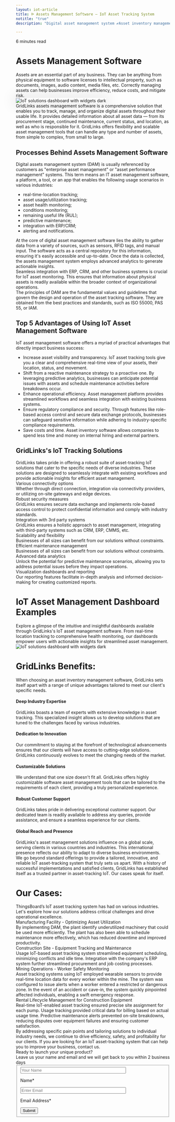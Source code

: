 ```yaml
---
layout: iot-article
title: ᐉ Assets Management Software — IoT Asset Tracking System
notitle: "true"
description: "Digital asset management system ✔Asset inventory management software ⚫ GridLinks ➤ Helps track ✔ assets ✔ inventory ✔ tools ✔ and more"

---
```

<section class="hero light-text"></section>
<div id="header-block" class="block-wrapper wrapper-main-color">
    <div class="block-content">
        <div class="text-wrapper">
            <span class="read-info">6 minutes read</span>
            <h1>Assets Management Software</h1>
            <div class="text-content medium-margin">Assets are an essential part of any business. They can be anything from physical equipment to software licenses to intellectual property, such as documents, images, audio content, media files, etc. Correctly managing assets can help businesses improve efficiency, reduce costs, and mitigate risk.</div>
        </div>
        <img style="box-shadow: 0px 0px 40px 10px #00000014;" class="image" srcset="/images/iot-articles/asset-management_1_1090x658.png 1090w, /images/iot-articles/asset-management_1_2180x1316.png 2180w" sizes="(max-width: 1920px) 1090px, (min-width: 1921px) 2180px" src="/images/iot-articles/asset-management_1_1090x658.png" alt="IoT solutions dashboard with widgets dark"/>
        <div class="text-wrapper">
            <div class="text-content medium-margin">GridLinks assets management software is a comprehensive solution that enables you to track, manage, and organize digital assets throughout their usable life. It provides detailed information about all asset data — from its procurement stage, continued maintenance, current status, and location, as well as who is responsible for it. GridLinks offers flexibility and scalable asset management tools that can handle any type and number of assets, from simple to complex, from small to large.</div>
        </div>
        <div class="text-wrapper">
            <h2>Processes Behind Assets Management Software</h2>
            <div class="text-content medium-margin">Digital assets management system (DAM) is usually referenced by customers as "enterprise asset management" or "asset performance management" systems. This term means an IT asset management software, a platform, a tool, or an app that enables the following usage scenarios in various industries:</div>
            <ul class="list">
                <li><span class="bold-text">real-time-location tracking;</span></li>
                <li><span class="bold-text">asset usage/utilization tracking;</span></li>
                <li><span class="bold-text">asset health monitoring;</span></li>
                <li><span class="bold-text">conditions monitoring;</span></li>
                <li><span class="bold-text">remaining useful life (RUL);</span></li>
                <li><span class="bold-text">predictive maintenance;</span></li>
                <li><span class="bold-text">integration with ERP/CRM;</span></li>
                <li><span class="bold-text">alerting and notifications.</span></li>
            </ul>
            <div class="text-content small-margin">At the core of digital asset management software lies the ability to gather data from a variety of sources, such as sensors, RFID tags, and manual input. The software acts as a central repository for this information, ensuring it's easily accessible and up-to-date. Once the data is collected, the assets management system employs advanced analytics to generate actionable insights.</div>
            <div class="text-content small-margin">
            Seamless integration with ERP, CRM, and other business systems is crucial for IoT asset monitoring. This ensures that information about physical assets is readily available within the broader context of organizational operations.</div>
            <div class="text-content small-margin">
            The principles of DAM are the fundamental values and guidelines that govern the design and operation of the asset tracking software. They are obtained from the best practices and standards, such as ISO 55000, PAS 55, or IAM.</div>
            <h2>Top 5 Advantages of Using IoT Asset Management Software</h2>
            <div class="text-content medium-margin">IoT asset management software offers a myriad of practical advantages that directly impact business success:</div>
            <ul class="list">
                <li><span class="bold-text">Increase asset visibility and transparency.</span> IoT asset tracking tools give you a clear and comprehensive real-time view of your assets, their location, status, and movement.</li>
                <li><span class="bold-text">Shift from a reactive maintenance strategy to a proactive one.</span> By leveraging predictive analytics, businesses can anticipate potential issues with assets and schedule maintenance activities before breakdowns occur. </li>
                <li><span class="bold-text">Enhance operational efficiency.</span> Asset management platform provides streamlined workflows and seamless integration with existing business systems.</li>
                <li><span class="bold-text">Ensure regulatory compliance and security.</span> Through features like role-based access control and secure data exchange protocols, businesses can safeguard sensitive information while adhering to industry-specific compliance requirements.</li>
                <li><span class="bold-text">Save costs and time.</span> Asset inventory software allows companies to spend less time and money on internal hiring and external partners.</li>
            </ul>
            <h2>GridLinks's IoT Tracking Solutions</h2>
            <div class="text-content">GridLinks takes pride in offering a robust suite of asset-tracking IoT solutions that cater to the specific needs of diverse industries. These solutions are designed to seamlessly integrate with existing workflows and provide actionable insights for efficient asset management.</div>
        </div>
        <div class="definitions-block">
            <div class="definitions-list side-paddings">
                <div class="definitions-list-item one-to-one-and-half align-start">
                    <div class="term bold padding-top">Various connectivity options</div>
                    <div class="definition">Whether through direct connection, integration via connectivity providers, or utilizing on-site gateways and edge devices.</div>
                </div>
                <div class="definitions-list-item one-to-one-and-half align-start">
                    <div class="term bold">Robust security measures</div>
                    <div class="definition">GridLinks ensures secure data exchange and implements role-based access control to protect confidential information and comply with industry standards.</div>
                </div>
                <div class="definitions-list-item one-to-one-and-half align-start">
                    <div class="term bold padding-top">Integration with 3rd party systems</div>
                    <div class="definition">GridLinks ensures a holistic approach to asset management, integrating with third-party systems such as CRM, ERP, CMMS, etc.</div>
                </div>
                <div class="definitions-list-item one-to-one-and-half align-start">
                    <div class="term bold">Scalability and flexibility</div>
                    <div class="definition">Businesses of all sizes can benefit from our solutions without constraints.</div>
                </div>
                <div class="definitions-list-item one-to-one-and-half align-start">
                    <div class="term bold">Efficient maintenance management</div>
                    <div class="definition">Businesses of all sizes can benefit from our solutions without constraints.</div>
                </div>
                <div class="definitions-list-item one-to-one-and-half align-start">
                    <div class="term bold">Advanced data analytics</div>
                    <div class="definition">Unlock the potential for predictive maintenance scenarios, allowing you to address potential issues before they impact operations.</div>
                </div>
                <div class="definitions-list-item one-to-one-and-half align-start">
                    <div class="term bold">Visualization dashboards and reporting</div>
                    <div class="definition">Our reporting features facilitate in-depth analysis and informed decision-making for creating customized reports.</div>
                </div>
            </div>
        </div>
        <div class="text-wrapper">
            <h1>IoT Asset Management Dashboard Examples</h1>
            <div class="text-content medium-margin">Explore a glimpse of the intuitive and insightful dashboards available through GridLinks's IoT asset management software. From real-time location tracking to comprehensive health monitoring, our dashboards empower users with actionable insights for streamlined asset management.</div>
        </div>
        <img class="image" srcset="/images/iot-articles/asset-management_2_1090x682.png 1090w, /images/iot-articles/asset-management_2_2180x1364.png 2180w" sizes="(max-width: 1920px) 1090px, (min-width: 1921px) 2180px" src="/images/iot-articles/asset-management_2_1090x682.png" alt="IoT solutions dashboard with widgets dark"/>
        <div class="text-wrapper">
            <h1>GridLinks Benefits:</h1>
            <div class="text-content medium-margin">When choosing an asset inventory management software, GridLinks sets itself apart with a range of unique advantages tailored to meet our client's specific needs.</div>
            <h4 class="h4-left">Deep Industry Expertise</h4>
            <div class="text-content medium-margin">GridLinks boasts a team of experts with extensive knowledge in asset tracking. This specialized insight allows us to develop solutions that are tuned to the challenges faced by various industries.</div>
            <h4 class="h4-left">Dedication to Innovation</h4>
            <div class="text-content medium-margin">Our commitment to staying at the forefront of technological advancements ensures that our clients will have access to cutting-edge solutions. GridLinks continuously evolves to meet the changing needs of the market.</div>
            <h4 class="h4-left">Customizable Solutions</h4>
            <div class="text-content medium-margin">We understand that one size doesn't fit all. GridLinks offers highly customizable software asset management tools that can be tailored to the requirements of each client, providing a truly personalized experience.</div>
            <h4 class="h4-left">Robust Customer Support</h4>
            <div class="text-content medium-margin">GridLinks takes pride in delivering exceptional customer support. Our dedicated team is readily available to address any queries, provide assistance, and ensure a seamless experience for our clients.</div>
            <h4 class="h4-left">Global Reach and Presence</h4>
            <div class="text-content medium-margin">GridLinks's asset management solutions influence on a global scale, serving clients in various countries and industries. This international presence reflects our ability to adapt to diverse business environments.</div>
            <div class="text-content medium-margin">We go beyond standard offerings to provide a tailored, innovative, and reliable IoT asset-tracking system that truly sets us apart. With a history of successful implementations and satisfied clients, GridLinks has established itself as a trusted partner in asset-tracking IoT. Our cases speak for itself.</div>
        </div>
        <div class="text-wrapper">
            <h1>Our Cases:</h1>
            <div class="text-content medium-margin">ThingsBoard’s IoT asset tracking system has had on various industries. Let's explore how our solutions address critical challenges and drive operational excellence.</div>
        </div>
        <div class="definitions-block">
            <div class="definitions-list side-paddings">
                <div class="definitions-list-item one-to-one-and-half align-start">
                    <div class="term bold padding-top">Manufacturing Facility - Optimizing Asset Utilization</div>
                    <div class="definition">By implementing DAM, the plant identify underutilized machinery that could be used more efficiently. The plant has also been able to schedule maintenance more effectively, which has reduced downtime and improved productivity.</div>
                </div>
                <div class="definitions-list-item one-to-one-and-half align-start">
                    <div class="term bold">Construction Site - Equipment Tracking and Maintenance</div>
                    <div class="definition">Usage IoT-based asset tracking system streamlined equipment scheduling, minimizing conflicts and idle time. Integration with the company's ERP system further streamlined procurement and job costing processes.</div>
                </div>
                <div class="definitions-list-item one-to-one-and-half align-start">
                    <div class="term bold">Mining Operations - Worker Safety Monitoring</div>
                    <div class="definition">Asset tracking systems using IoT employed wearable sensors to provide real-time location data for every worker within the mine. The system was configured to issue alerts when a worker entered a restricted or dangerous zone. In the event of an accident or cave-in, the system quickly pinpointed affected individuals, enabling a swift emergency response. </div>
                </div>
                <div class="definitions-list-item one-to-one-and-half align-start">
                    <div class="term bold">Rental Lifecycle Management for Construction Equipment</div>
                    <div class="definition">Real-time IoT-enabled asset tracking ensured precise site assignment for each pump. Usage tracking provided critical data for billing based on actual usage time. Predictive maintenance alerts prevented on-site breakdowns, reducing disputes over equipment failures and ensuring customer satisfaction.</div>
                </div>
            </div>
        </div>
        <div class="text-wrapper">
            <div class="text-content medium-margin">By addressing specific pain points and tailoring solutions to individual industry needs, we continue to drive efficiency, safety, and profitability for our clients. If you are looking for an IoT asset-tracking system that can help you to improve your business, contact us.</div>
        </div>
    </div>
</div>
<div id="contact-us" class="block-wrapper wrapper-main-color">
    <div class="block-content">
        <div class="contact-us-content">
            <div class="info">
                <div class="title">Ready to launch your unique product?</div>
                <div class="text">Leave us your name and email and we will get back to you within 2 business days</div>
            </div>
            <form id="contact-form" class="contact-form" method="post" onsubmit="return validateContactForm(this)">
                <fieldset>
                    <div class="form-section">
                        <div class="form-element">
                            <label for="name">
                                <input id="name" class="contact-us-form-control" value="" placeholder="Your Name" name="name" type="text" size="40" maxlength="50">
                                <p>Name*</p>
                            </label>
                        </div>
                        <div class="form-element">
                            <label for="email">
                                <input id="email" class="contact-us-form-control" value="" placeholder="Enter Email" name="email" type="email" size="40" maxlength="80">
                                <p>Email Address*</p>
                            </label>
                        </div>
                    </div>
                    <div class="submit-button-container">
                        <input class="contact-us-button" value="Submit" type="submit">
                    </div>
                </fieldset>
            </form>
        </div>
    </div>
</div>